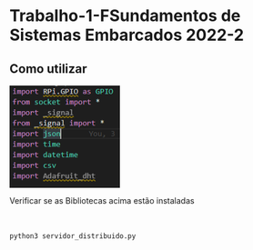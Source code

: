 # Trabalho-1-FSundamentos de Sistemas Embarcados 2022-2
## Como utilizar

<div>
  <img align="center" alt="png" width="194em" height="180em" src="https://github.com/F1reFinger/Trabalho-1-FSE/blob/main/Images/Bibliotecas.png"/>
</div>
  
<p>Verificar se as Bibliotecas acima estão instaladas</p>
<br>

```bash 
python3 servidor_distribuido.py
```

